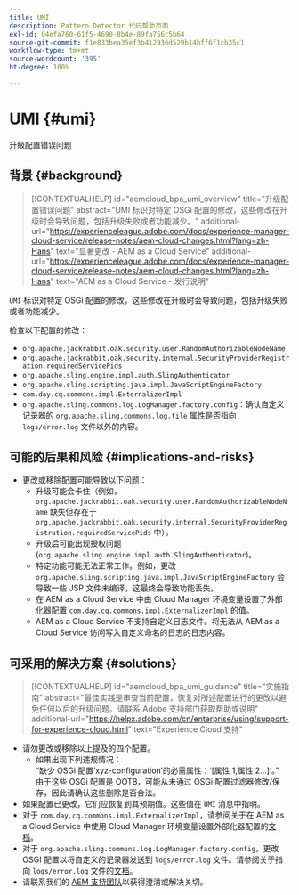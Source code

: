 ```yaml
---
title: UMI
description: Pattern Detector 代码帮助页面
exl-id: 04efa760-61f5-4690-8b4e-89fa756c5b64
source-git-commit: f1e833bea35ef3b412936d529b14bff6f1cb35c1
workflow-type: tm+mt
source-wordcount: '395'
ht-degree: 100%

---
```


# UMI {#umi}

升级配置错误问题

## 背景 {#background}

>[!CONTEXTUALHELP]
>id="aemcloud_bpa_umi_overview"
>title="升级配置错误问题"
>abstract="UMI 标识对特定 OSGi 配置的修改，这些修改在升级时会导致问题，包括升级失败或者功能减少。"
>additional-url="https://experienceleague.adobe.com/docs/experience-manager-cloud-service/release-notes/aem-cloud-changes.html?lang=zh-Hans" text="显著更改 - AEM as a Cloud Service"
>additional-url="https://experienceleague.adobe.com/docs/experience-manager-cloud-service/release-notes/aem-cloud-changes.html?lang=zh-Hans" text="AEM as a Cloud Service - 发行说明"

`UMI` 标识对特定 OSGi 配置的修改，这些修改在升级时会导致问题，包括升级失败或者功能减少。

检查以下配置的修改：
* `org.apache.jackrabbit.oak.security.user.RandomAuthorizableNodeName`
* `org.apache.jackrabbit.oak.security.internal.SecurityProviderRegistration.requiredServicePids`
* `org.apache.sling.engine.impl.auth.SlingAuthenticator`
* `org.apache.sling.scripting.java.impl.JavaScriptEngineFactory`
* `com.day.cq.commons.impl.ExternalizerImpl`
* `org.apache.sling.commons.log.LogManager.factory.config`：确认自定义记录器的 `org.apache.sling.commons.log.file` 属性是否指向 `logs/error.log` 文件以外的内容。

## 可能的后果和风险 {#implications-and-risks}

* 更改或移除配置可能导致以下问题：
   * 升级可能会卡住（例如，`org.apache.jackrabbit.oak.security.user.RandomAuthorizableNodeName` 缺失但存在于 `org.apache.jackrabbit.oak.security.internal.SecurityProviderRegistration.requiredServicePids` 中）。
   * 升级后可能出现授权问题 (`org.apache.sling.engine.impl.auth.SlingAuthenticator`)。
   * 特定功能可能无法正常工作。例如，更改 `org.apache.sling.scripting.java.impl.JavaScriptEngineFactory` 会导致一些 JSP 文件未编译，这最终会导致功能丢失。
   * 在 AEM as a Cloud Service 中由 Cloud Manager 环境变量设置了外部化器配置 `com.day.cq.commons.impl.ExternalizerImpl` 的值。
   * AEM as a Cloud Service 不支持自定义日志文件。将无法从 AEM as a Cloud Service 访问写入自定义命名的日志的日志内容。

## 可采用的解决方案 {#solutions}

>[!CONTEXTUALHELP]
>id="aemcloud_bpa_umi_guidance"
>title="实施指南"
>abstract="最佳实践是审查当前配置，恢复对所述配置进行的更改以避免任何以后的升级问题。请联系 Adobe 支持部门获取帮助或说明"
>additional-url="https://helpx.adobe.com/cn/enterprise/using/support-for-experience-cloud.html" text="Experience Cloud 支持"

* 请勿更改或移除以上提及的四个配置。
   * 如果出现下列违规情况：\
     “缺少 OSGi 配置‘xyz-configuration’的必需属性：‘[属性 1,属性 2...]’。”\
     由于这些 OSGi 配置是 OOTB，可能从未通过 OSGi 配置过滤器修改/保存，因此请确认这些删除是否合法。
* 如果配置已更改，它们应恢复到其预期值。这些值在 `UMI` 消息中指明。
* 对于 `com.day.cq.commons.impl.ExternalizerImpl`，请参阅关于在 AEM as a Cloud Service 中使用 Cloud Manager 环境变量设置外部化器配置的[文档](https://experienceleague.adobe.com/docs/experience-manager-cloud-service/implementing/developer-tools/externalizer.html?lang=en)。
* 对于 `org.apache.sling.commons.log.LogManager.factory.config`，更改 OSGI 配置以将自定义的记录器发送到 `logs/error.log` 文件。请参阅关于指向 `logs/error.log` 文件的[文档](https://experienceleague.adobe.com/docs/experience-manager-learn/cloud-service/debugging/debugging-aem-as-a-cloud-service/logs.html)。
* 请联系我们的 [AEM 支持团队](https://helpx.adobe.com/cn/enterprise/using/support-for-experience-cloud.html)以获得澄清或解决关切。
